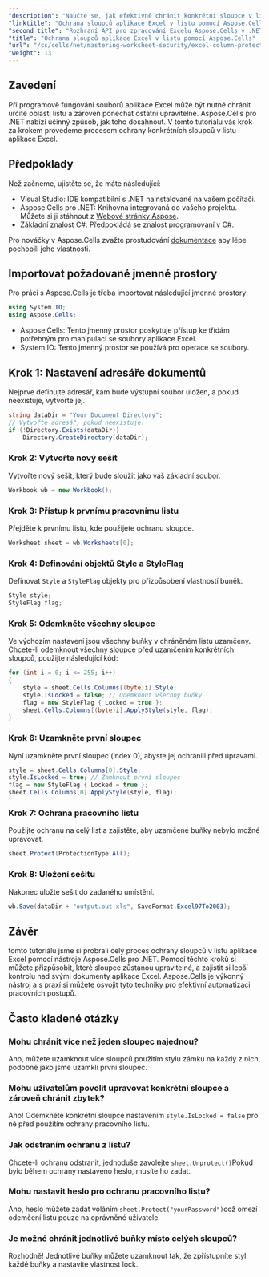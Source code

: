 ```yaml
---
"description": "Naučte se, jak efektivně chránit konkrétní sloupce v listech aplikace Excel pomocí Aspose.Cells pro .NET. Tento podrobný návod pokrývá vše od nastavení prostředí až po ukládání chráněných souborů aplikace Excel."
"linktitle": "Ochrana sloupců aplikace Excel v listu pomocí Aspose.Cells"
"second_title": "Rozhraní API pro zpracování Excelu Aspose.Cells v .NET"
"title": "Ochrana sloupců aplikace Excel v listu pomocí Aspose.Cells"
"url": "/cs/cells/net/mastering-worksheet-security/excel-column-protection/"
"weight": 13
---
```


## Zavedení

Při programově fungování souborů aplikace Excel může být nutné chránit určité oblasti listu a zároveň ponechat ostatní upravitelné. Aspose.Cells pro .NET nabízí účinný způsob, jak toho dosáhnout. V tomto tutoriálu vás krok za krokem provedeme procesem ochrany konkrétních sloupců v listu aplikace Excel.

## Předpoklady
Než začneme, ujistěte se, že máte následující:
- Visual Studio: IDE kompatibilní s .NET nainstalované na vašem počítači.
- Aspose.Cells pro .NET: Knihovna integrovaná do vašeho projektu. Můžete si ji stáhnout z [Webové stránky Aspose](https://releases.aspose.com/cells/net/).
- Základní znalost C#: Předpokládá se znalost programování v C#.

Pro nováčky v Aspose.Cells zvažte prostudování [dokumentace](https://reference.aspose.com/cells/net/) aby lépe pochopili jeho vlastnosti.

## Importovat požadované jmenné prostory
Pro práci s Aspose.Cells je třeba importovat následující jmenné prostory:

```csharp
using System.IO;
using Aspose.Cells;
```
- Aspose.Cells: Tento jmenný prostor poskytuje přístup ke třídám potřebným pro manipulaci se soubory aplikace Excel.
- System.IO: Tento jmenný prostor se používá pro operace se soubory.

## Krok 1: Nastavení adresáře dokumentů

Nejprve definujte adresář, kam bude výstupní soubor uložen, a pokud neexistuje, vytvořte jej.

```csharp
string dataDir = "Your Document Directory";
// Vytvořte adresář, pokud neexistuje.
if (!Directory.Exists(dataDir))
    Directory.CreateDirectory(dataDir);
```

### Krok 2: Vytvořte nový sešit
Vytvořte nový sešit, který bude sloužit jako váš základní soubor.

```csharp
Workbook wb = new Workbook();
```

### Krok 3: Přístup k prvnímu pracovnímu listu
Přejděte k prvnímu listu, kde použijete ochranu sloupce.

```csharp
Worksheet sheet = wb.Worksheets[0];
```

### Krok 4: Definování objektů Style a StyleFlag
Definovat `Style` a `StyleFlag` objekty pro přizpůsobení vlastností buněk.

```csharp
Style style;
StyleFlag flag;
```

### Krok 5: Odemkněte všechny sloupce
Ve výchozím nastavení jsou všechny buňky v chráněném listu uzamčeny. Chcete-li odemknout všechny sloupce před uzamčením konkrétních sloupců, použijte následující kód:

```csharp
for (int i = 0; i <= 255; i++)
{
    style = sheet.Cells.Columns[(byte)i].Style;
    style.IsLocked = false; // Odemknout všechny buňky
    flag = new StyleFlag { Locked = true };
    sheet.Cells.Columns[(byte)i].ApplyStyle(style, flag);
}
```

### Krok 6: Uzamkněte první sloupec
Nyní uzamkněte první sloupec (index 0), abyste jej ochránili před úpravami.

```csharp
style = sheet.Cells.Columns[0].Style;
style.IsLocked = true; // Zamknout první sloupec
flag = new StyleFlag { Locked = true };
sheet.Cells.Columns[0].ApplyStyle(style, flag);
```

### Krok 7: Ochrana pracovního listu
Použijte ochranu na celý list a zajistěte, aby uzamčené buňky nebylo možné upravovat.

```csharp
sheet.Protect(ProtectionType.All);
```

### Krok 8: Uložení sešitu
Nakonec uložte sešit do zadaného umístění.

```csharp
wb.Save(dataDir + "output.out.xls", SaveFormat.Excel97To2003);
```

## Závěr
tomto tutoriálu jsme si probrali celý proces ochrany sloupců v listu aplikace Excel pomocí nástroje Aspose.Cells pro .NET. Pomocí těchto kroků si můžete přizpůsobit, které sloupce zůstanou upravitelné, a zajistit si lepší kontrolu nad svými dokumenty aplikace Excel. Aspose.Cells je výkonný nástroj a s praxí si můžete osvojit tyto techniky pro efektivní automatizaci pracovních postupů.

## Často kladené otázky

### Mohu chránit více než jeden sloupec najednou?
Ano, můžete uzamknout více sloupců použitím stylu zámku na každý z nich, podobně jako jsme uzamkli první sloupec.

### Mohu uživatelům povolit upravovat konkrétní sloupce a zároveň chránit zbytek?
Ano! Odemkněte konkrétní sloupce nastavením `style.IsLocked = false` pro ně před použitím ochrany pracovního listu.

### Jak odstraním ochranu z listu?
Chcete-li ochranu odstranit, jednoduše zavolejte `sheet.Unprotect()`Pokud bylo během ochrany nastaveno heslo, musíte ho zadat.

### Mohu nastavit heslo pro ochranu pracovního listu?
Ano, heslo můžete zadat voláním `sheet.Protect("yourPassword")`což omezí odemčení listu pouze na oprávněné uživatele.

### Je možné chránit jednotlivé buňky místo celých sloupců?
Rozhodně! Jednotlivé buňky můžete uzamknout tak, že zpřístupníte styl každé buňky a nastavíte vlastnost lock.